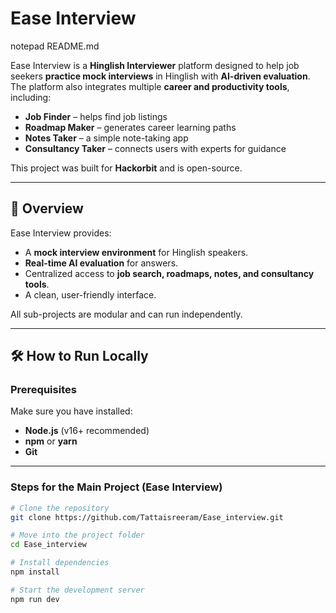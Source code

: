 # Ease Interview

notepad README.md
    
Ease Interview is a **Hinglish Interviewer** platform designed to help job seekers **practice mock interviews** in Hinglish with **AI-driven evaluation**.  
The platform also integrates multiple **career and productivity tools**, including:

- **Job Finder** – helps find job listings  
- **Roadmap Maker** – generates career learning paths  
- **Notes Taker** – a simple note-taking app  
- **Consultancy Taker** – connects users with experts for guidance  

This project was built for **Hackorbit** and is open-source.

---

## 📜 Overview

Ease Interview provides:
- A **mock interview environment** for Hinglish speakers.
- **Real-time AI evaluation** for answers.
- Centralized access to **job search, roadmaps, notes, and consultancy tools**.
- A clean, user-friendly interface.

All sub-projects are modular and can run independently.

---

## 🛠 How to Run Locally

### Prerequisites
Make sure you have installed:
- **Node.js** (v16+ recommended)
- **npm** or **yarn**
- **Git**

---

### Steps for the Main Project (Ease Interview)

```bash
# Clone the repository
git clone https://github.com/Tattaisreeram/Ease_interview.git

# Move into the project folder
cd Ease_interview

# Install dependencies
npm install

# Start the development server
npm run dev

